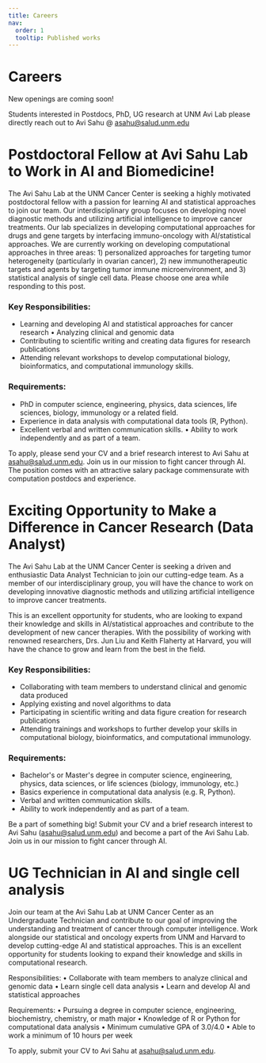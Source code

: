 ```yaml
---
title: Careers
nav:
  order: 1
  tooltip: Published works
---
```


# <i class="fas fa-microscope"></i>Careers

New openings are coming soon!

Students interested in Postdocs, PhD, UG research at UNM Avi Lab please directly reach out to Avi Sahu @ [asahu@salud.unm.edu](asahu@salud.unm.edu) 

# Postdoctoral Fellow at Avi Sahu Lab to Work in AI and Biomedicine!
The Avi Sahu Lab at the UNM Cancer Center is seeking a highly motivated postdoctoral fellow with a passion for learning AI and statistical approaches to join our team. Our interdisciplinary group focuses on developing novel diagnostic methods and utilizing artificial intelligence to improve cancer treatments. Our lab specializes in developing computational approaches for drugs and gene targets by interfacing immuno-oncology with AI/statistical approaches. We are currently working on developing computational approaches in three areas: 1) personalized approaches for targeting tumor heterogeneity (particularly in ovarian cancer), 2) new immunotherapeutic targets and agents by targeting tumor immune microenvironment, and 3) statistical analysis of single cell data. Please choose one area while responding to this post.

### Key Responsibilities:
- Learning and developing AI and statistical approaches for cancer research • Analyzing clinical and genomic data 
-  Contributing to scientific writing and creating data figures for research publications 
- Attending relevant workshops to develop computational biology, bioinformatics, and computational immunology skills.

### Requirements:
- PhD in computer science, engineering, physics, data sciences, life sciences, biology, immunology or a related field. 
-  Experience in data analysis with computational data tools (R, Python). 
-  Excellent verbal and written communication skills. • Ability to work independently and as part of a team.

To apply, please send your CV and a brief research interest to Avi Sahu at asahu@salud.unm.edu. Join us in our mission to fight cancer through AI. The position comes with an attractive salary package commensurate with computation postdocs and experience.


# Exciting Opportunity to Make a Difference in Cancer Research (Data Analyst)

The Avi Sahu Lab at the UNM Cancer Center is seeking a driven and enthusiastic Data Analyst Technician to join our cutting-edge team. As a member of our interdisciplinary group, you will have the chance to work on developing innovative diagnostic methods and utilizing artificial intelligence to improve cancer treatments.

This is an excellent opportunity for students, who are looking to expand their knowledge and skills in AI/statistical approaches and contribute to the development of new cancer therapies. With the possibility of working with renowned researchers, Drs. Jun Liu and Keith Flaherty at Harvard, you will have the chance to grow and learn from the best in the field.

### Key Responsibilities:

- Collaborating with team members to understand clinical and genomic data produced
- Applying existing and novel algorithms to data
- Participating in scientific writing and data figure creation for research publications
- Attending trainings and workshops to further develop your skills in computational biology, bioinformatics, and computational immunology.


### Requirements:

- Bachelor's or Master's degree in computer science, engineering, physics, data sciences, or life sciences (biology, immunology, etc.)
- Basics experience in computational data analysis (e.g. R, Python).
- Verbal and written communication skills. 
- Ability to work independently and as part of a team.

Be a part of something big! Submit your CV and a brief research interest to Avi Sahu (asahu@salud.unm.edu) and become a part of the Avi Sahu Lab. Join us in our mission to fight cancer through AI.



 # UG Technician in AI and single cell analysis

Join our team at the Avi Sahu Lab at UNM Cancer Center as an Undergraduate Technician and contribute to our goal of improving the understanding and treatment of cancer through computer intelligence. Work alongside our statistical and oncology experts from UNM and Harvard to develop cutting-edge AI and statistical approaches. This is an excellent opportunity for students looking to expand their knowledge and skills in computational research.

Responsibilities:
• Collaborate with team members to analyze clinical and genomic data
• Learn single cell data analysis
• Learn and develop AI and statistical approaches

Requirements:
• Pursuing a degree in computer science, engineering, biochemistry, chemistry, or math major
• Knowledge of R or Python for computational data analysis
• Minimum cumulative GPA of 3.0/4.0
• Able to work a minimum of 10 hours per week

To apply, submit your CV to Avi Sahu at asahu@salud.unm.edu. 